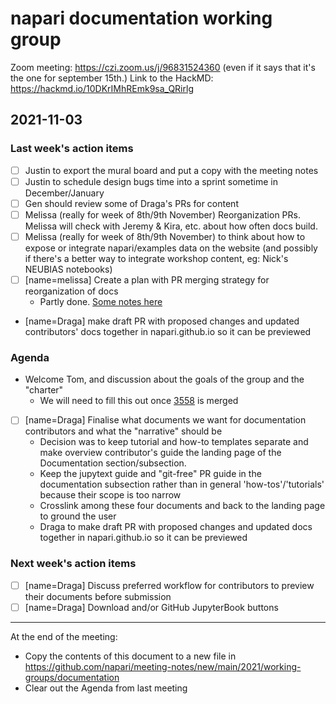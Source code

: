 # napari documentation working group

Zoom meeting: https://czi.zoom.us/j/96831524360 (even if it says that it's the one for september 15th.)
Link to the HackMD: https://hackmd.io/10DKrIMhREmk9sa_QRirlg

## 2021-11-03

### Last week's action items

- [ ] Justin to export the mural board and put a copy with the meeting notes
- [ ] Justin to schedule design bugs time into a sprint sometime in December/January
- [ ] Gen should review some of Draga's PRs for content
- [ ] Melissa (really for week of 8th/9th November) Reorganization PRs. Melissa will check with Jeremy & Kira, etc. about how often docs build.
- [ ] Melissa (really for week of 8th/9th November) to think about how to expose or integrate napari/examples data on the website (and possibly if there's a better way to integrate workshop content, eg: Nick's NEUBIAS notebooks)
- [ ] [name=melissa] Create a plan with PR merging strategy for reorganization of docs
    - Partly done. [Some notes here](https://hackmd.io/@melissawm/HJArEXPIY)
- [name=Draga] make draft PR with proposed changes and updated contributors' docs together in napari.github.io so it can be previewed


### Agenda
- Welcome Tom, and discussion about the goals of the group and the "charter"
    - We will need to fill this out once [3558](https://github.com/napari/napari/pull/3558) is merged
- [ ] [name=Draga] Finalise what documents we want for documentation contributors and what the "narrative" should be
    - Decision was to keep tutorial and how-to templates separate and make overview contributor's guide the landing page of the Documentation section/subsection.
    - Keep the jupytext guide and "git-free" PR guide in the documentation subsection rather than in general 'how-tos'/'tutorials' because their scope is too narrow
    - Crosslink among these four documents and back to the landing page to ground the user
    - Draga to make draft PR with proposed changes and updated docs together in napari.github.io so it can be previewed


### Next week's action items
- [ ] [name=Draga] Discuss preferred workflow for contributors to preview their documents before submission
- [ ] [name=Draga] Download and/or GitHub JupyterBook buttons 

------

At the end of the meeting:
- Copy the contents of this document to a new file in https://github.com/napari/meeting-notes/new/main/2021/working-groups/documentation
- Clear out the Agenda from last meeting
